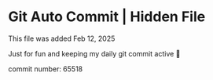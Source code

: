 # Git Auto Commit | Hidden File

This file was added Feb 12, 2025

Just for fun and keeping my daily git commit active 🤪

commit number: 65518
